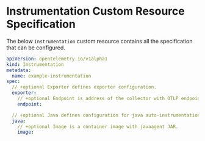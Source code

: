 # Instrumentation Custom Resource Specification

The below `Instrumentation` custom resource contains all the specification that can be configured.

```yaml
apiVersion: opentelemetry.io/v1alpha1
kind: Instrumentation
metadata:
  name: example-instrumentation
spec:
  // +optional Exporter defines exporter configuration.
  exporter:
    // +optional Endpoint is address of the collector with OTLP endpoint.
    endpoint: 

  // +optional Java defines configuration for java auto-instrumentation.
  java: 
    // +optional Image is a container image with javaagent JAR.
    image:
```
